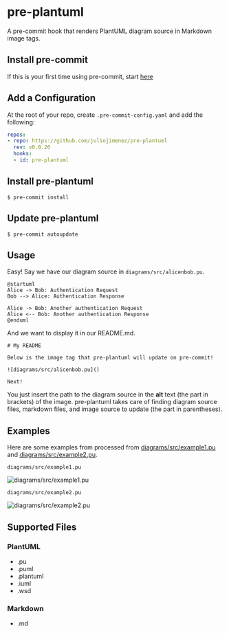 # pre-plantuml

A pre-commit hook that renders PlantUML diagram source in Markdown image tags. 

## Install pre-commit

If this is your first time using pre-commit, start [here](https://pre-commit.com/#install)

## Add a Configuration

At the root of your repo, create `.pre-commit-config.yaml` and add the following:

```yaml
repos:
- repo: https://github.com/juliojimenez/pre-plantuml
  rev: v0.0.26
  hooks:
  - id: pre-plantuml
```

## Install pre-plantuml

```shell
$ pre-commit install
```

## Update pre-plantuml

```shell
$ pre-commit autoupdate
```

## Usage

Easy! Say we have our diagram source in `diagrams/src/alicenbob.pu`.

```
@startuml
Alice -> Bob: Authentication Request
Bob --> Alice: Authentication Response

Alice -> Bob: Another authentication Request
Alice <-- Bob: Another authentication Response
@enduml
```

And we want to display it in our README.md.

```
# My README

Below is the image tag that pre-plantuml will update on pre-commit!

![diagrams/src/alicenbob.pu]()

Next!
```

You just insert the path to the diagram source in the **alt** text (the part in brackets) of the image. pre-plantuml takes care of finding diagram source files, markdown files, and image source to update (the part in parentheses).

## Examples

Here are some examples from processed from [diagrams/src/example1.pu](diagrams/src/example1.pu) and [diagrams/src/example2.pu](diagrams/src/example2.pu).

`diagrams/src/example1.pu`

![diagrams/src/example1.pu](http://www.plantuml.com/plantuml/png/~h407374617274756d6c0a416c696365202d3e20426f623a2041757468656e7469636174696f6e20526571756573740a426f62202d2d3e20416c6963653a2041757468656e7469636174696f6e20526573706f6e73650a0a416c696365202d3e20426f623a20416e6f746865722061757468656e7469636174696f6e20526571756573740a416c696365203c2d2d20426f623a20416e6f746865722061757468656e7469636174696f6e20526573706f6e73650a40656e64756d6c)

`diagrams/src/example2.pu`

![diagrams/src/example2.pu](http://www.plantuml.com/plantuml/png/~h407374617274756d6c0a416c696365202d3e20426f623a2041757468656e7469636174696f6e20526571756573740a426f62202d2d3e20416c6963653a2041757468656e7469636174696f6e20526573706f6e73650a416c696365202d3e20426f623a20416e6f746865722061757468656e7469636174696f6e20526571756573740a416c696365203c2d2d20426f623a20416e6f746865722061757468656e7469636174696f6e20526573706f6e73650a40656e64756d6c)

## Supported Files

### PlantUML

- .pu
- .puml
- .plantuml
- .iuml
- .wsd

### Markdown

- .md